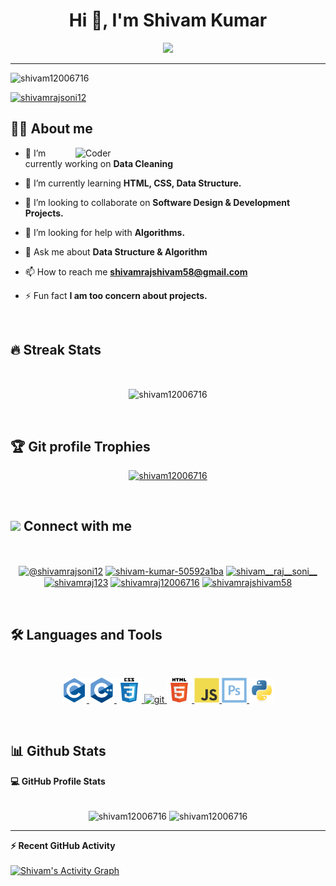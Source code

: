<h1 align="center">Hi 👋, I'm Shivam Kumar</h1>
<p align="center">
  <a href="https://readme-typing-svg.herokuapp.com/demo/"><img src="https://readme-typing-svg.herokuapp.com?font=Merienda&weight=600&color=16D60DFF&size=25&duration=4000&pause=1000&center=true&vCenter=true&width=435&lines=Computer+Science+Student;Passionate+Software+Developer;Data+Science;From+Bihar%2C+India&center=true&width=500&height=50"></a>
</p>

----

<p align="left"> <img src="https://komarev.com/ghpvc/?username=shivam12006716&label=Profile%20views&color=0e75b6&style=flat" alt="shivam12006716" /> </p>
<p align="left"> <a href="https://twitter.com/shivamrajsoni12" target="blank"><img src="https://img.shields.io/twitter/follow/shivamrajsoni12?logo=twitter&style=for-the-badge" alt="shivamrajsoni12" /></a> </p>

## :sassy_man:  About me
<p>
  <img align="right" alt="Coder" width="400" src="https://gist.github.com/MedRedha/fd8e2481bde2610c96b9aafde543879c/raw/88624e8d31c4295973dcb7c900dacf0edc0a6d99/coding.gif">
 </p>

- 🔭 I’m currently working on **Data Cleaning**

- 🌱 I’m currently learning **HTML, CSS, Data Structure.**

- 👯 I’m looking to collaborate on **Software Design & Development Projects.**

- 🤝 I’m looking for help with **Algorithms.**

- 💬 Ask me about **Data Structure & Algorithm**

- 📫 How to reach me **shivamrajshivam58@gmail.com**

- ⚡ Fun fact **I am too concern about projects.**

<br/>

## 🔥 Streak Stats
<br/>
<p align="center"><img align="center" src="https://github-readme-streak-stats.herokuapp.com/?user=shivam12006716&theme=algolia" alt="shivam12006716" /></p>
<br/>

## :trophy: Git profile Trophies
<p align="center"> <a href="https://github.com/ryo-ma/github-profile-trophy"><img src="https://github-profile-trophy.vercel.app/?username=shivam12006716&theme=algolia&margin-w=15&margin-h=5" alt="shivam12006716" /></a> </p>
<br/>

## <img src="https://media.giphy.com/media/iY8CRBdQXODJSCERIr/giphy.gif" width="30px"> Connect with me
<br/>
<p align="center">
<a href="https://twitter.com/@shivamrajsoni12" target="blank"><img align="center" src="https://raw.githubusercontent.com/rahuldkjain/github-profile-readme-generator/master/src/images/icons/Social/twitter.svg" alt="@shivamrajsoni12" height="30" width="40" /></a>
<a href="https://linkedin.com/in/shivam-kumar-50592a1ba" target="blank"><img align="center" src="https://raw.githubusercontent.com/rahuldkjain/github-profile-readme-generator/master/src/images/icons/Social/linked-in-alt.svg" alt="shivam-kumar-50592a1ba" height="30" width="40" /></a>
<a href="https://instagram.com/shivam__raj__soni__" target="blank"><img align="center" src="https://raw.githubusercontent.com/rahuldkjain/github-profile-readme-generator/master/src/images/icons/Social/instagram.svg" alt="shivam__raj__soni__" height="30" width="40" /></a>
<a href="https://www.codechef.com/users/shivamraj123" target="blank"><img align="center" src="https://cdn.jsdelivr.net/npm/simple-icons@3.1.0/icons/codechef.svg" alt="shivamraj123" height="30" width="40" /></a>
<a href="https://www.leetcode.com/shivamraj12006716" target="blank"><img align="center" src="https://raw.githubusercontent.com/rahuldkjain/github-profile-readme-generator/master/src/images/icons/Social/leet-code.svg" alt="shivamraj12006716" height="30" width="40" /></a>
<a href="https://auth.geeksforgeeks.org/user/shivamrajshivam58" target="blank"><img align="center" src="https://raw.githubusercontent.com/rahuldkjain/github-profile-readme-generator/master/src/images/icons/Social/geeks-for-geeks.svg" alt="shivamrajshivam58" height="30" width="40" /></a>
</p>
<br/>

## 🛠️ Languages and Tools
<br/>
<p align="center" margin-w=5> <a href="https://www.cprogramming.com/" target="_blank" rel="noreferrer"> <img src="https://raw.githubusercontent.com/devicons/devicon/master/icons/c/c-original.svg" alt="c" width="40" height="40"/> </a> <a href="https://www.w3schools.com/cpp/" target="_blank" rel="noreferrer"> <img src="https://raw.githubusercontent.com/devicons/devicon/master/icons/cplusplus/cplusplus-original.svg" alt="cplusplus" width="40" height="40"/> </a> <a href="https://www.w3schools.com/css/" target="_blank" rel="noreferrer"> <img src="https://raw.githubusercontent.com/devicons/devicon/master/icons/css3/css3-original-wordmark.svg" alt="css3" width="40" height="40"/> </a> <a href="https://git-scm.com/" target="_blank" rel="noreferrer"> <img src="https://www.vectorlogo.zone/logos/git-scm/git-scm-icon.svg" alt="git" width="40" height="40"/> </a> <a href="https://www.w3.org/html/" target="_blank" rel="noreferrer"> <img src="https://raw.githubusercontent.com/devicons/devicon/master/icons/html5/html5-original-wordmark.svg" alt="html5" width="40" height="40"/> </a> <a href="https://developer.mozilla.org/en-US/docs/Web/JavaScript" target="_blank" rel="noreferrer"> <img src="https://raw.githubusercontent.com/devicons/devicon/master/icons/javascript/javascript-original.svg" alt="javascript" width="40" height="40"/> </a> <a href="https://www.photoshop.com/en" target="_blank" rel="noreferrer"> <img src="https://raw.githubusercontent.com/devicons/devicon/master/icons/photoshop/photoshop-line.svg" alt="photoshop" width="40" height="40"/> </a> <a href="https://www.python.org" target="_blank" rel="noreferrer"> <img src="https://raw.githubusercontent.com/devicons/devicon/master/icons/python/python-original.svg" alt="python" width="40" height="40"/> </a> </p>
<br/>

## 📊 Github Stats

  <summary><b>💻 GitHub Profile Stats</b></summary>
  <br/>
 <p align="center">
  
<img align="center" width="450" src="https://github-readme-stats.vercel.app/api?username=shivam12006716&show_icons=true&layout=compact&theme=algolia" alt="shivam12006716"/>

<img align="center" src="https://github-readme-stats.vercel.app/api/top-langs/?username=shivam12006716&show_icons=true&layout=compact&locale=en&theme=algolia" alt="shivam12006716" />
 </p>
 
----

<summary><b>⚡ Recent GitHub Activity</b></summary>
<br/>
   <a href="https://github.com/shivam12006716"><img alt="Shivam's Activity Graph" src="https://github-readme-activity-graph.cyclic.app/graph?username=shivam12006716&custom_title=Shivam's%20%20Graph&hide_border=true&theme=react-dark" /></a>
  <br/>

<br/>

